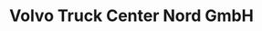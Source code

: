 ---
title: "Volvo Truck Center Nord GmbH"
url: /braunschweig/volvo-truck-center-nord-gmbh/
shop: Autowerkstatt
---
